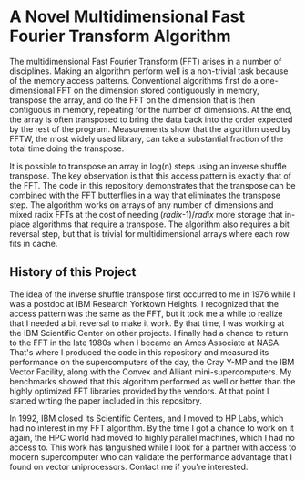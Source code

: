 # A Novel Multidimensional Fast Fourier Transform Algorithm

The multidimensional Fast Fourier Transform (FFT) arises in a number of disciplines.  Making an algorithm perform well is a non-trivial task because of the memory access patterns.  Conventional algorithms first do a one-dimensional FFT on the dimension stored contiguously in memory, transpose the array, and do the FFT on the dimension that is then contiguous in memory, repeating for the number of dimensions.  At the end, the array is often transposed to bring the data back into the order expected by the rest of the program.  Measurements show that the algorithm used by FFTW, the most widely used library, can take a substantial fraction of the total time doing the transpose.

It is possible to transpose an array in log(n) steps using an inverse shuffle transpose.  The key observation is that this access pattern is exactly that of the FFT.  The code in this repository demonstrates that the transpose can be combined with the FFT butterflies in a way that eliminates the transpose step.  The algorithm works on arrays of any number of dimensions and mixed radix FFTs at the cost of needing (_radix_-1)/_radix_ more storage that in-place algorithms that require a transpose.  The algorithm also requires a bit reversal step, but that is trivial for multidimensional arrays where each row fits in cache.

## History of this Project

The idea of the inverse shuffle transpose first occurred to me in 1976 while I was a postdoc at IBM Research Yorktown Heights.  I recognized that the access pattern was the same as the FFT, but it took me a while to realize that I needed a bit reversal to make it work.  By that time, I was working at the IBM Scientific Center on other projects.  I finally had a chance to return to the FFT in the late 1980s when I became an Ames Associate at NASA.  That's where I produced the code in this repository and measured its performance on the supercomputers of the day, the Cray Y-MP and the IBM Vector Facility, along with the Convex and Alliant mini-supercomputers.  My benchmarks showed that this algorithm performed as well or better than the highly optimized FFT libraries provided by the vendors.  At that point I started wrting the paper included in this repository.

In 1992, IBM closed its Scientific Centers, and I moved to HP Labs, which had no interest in my FFT algorithm.  By the time I got a chance to work on it again, the HPC world had moved to highly parallel machines, which I had no access to.  This work has languished while I look for a partner with access to modern supercomputer who can validate the performance advantage that I found on vector uniprocessors.  Contact me if you're interested.
